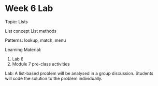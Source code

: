 # Week 6 Lab

Topic: Lists

List concept
List methods

Patterns: lookup, match, menu

Learning Material:
1. Lab 6
2. Module 7 pre-class activities

Lab: A list-based problem will be analysed in a group discussion. Students will
code the solution to the problem individually.

